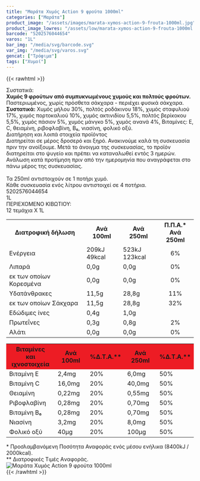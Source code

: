 ```yaml
---
title: "Μαράτα Χυμός Action 9 φρούτα 1000ml"
categories: ["Μαράτα"]
product_image: "/assets/images/marata-xymos-action-9-frouta-1000ml.jpg"
product_image_lowres: "/assets/low/marata-xymos-action-9-frouta-1000ml.jpg"
barcode: "5202576044654"
varos: "1L"
bar_img: "/media/svg/barcode.svg"
var_img: "/media/svg/varos.svg"
gencat: ["Τρόφιμα"]
tags: ["Χυμοί"]
---
```

{{< rawhtml >}}

<div class="sload378"><div class="product"><div id="sistatika">Συστατικά:</div><div class="alltext"><b>Χυμός 9 φρούτων από συμπυκνωμένους χυμούς και πολτούς φρούτων.</b> Παστεριωμένος, χωρίς πρόσθετα σάκχαρα - περιέχει φυσικά σάκχαρα.<br><b>Συστατικά:</b> Χυμός μήλου 30%, πολτός ροδάκινου 18%, χυμός σταφυλιού 17%, χυμός πορτοκαλιού 10%, χυμός ακτινιδίου 5,5%, πολτός βερίκοκου 5,5%, χυμός πάσιον 5%, χυμός μάνγκο 5%, χυμός ανανά 4%, Βιταμίνες: Ε, C, θειαμίνη, ριβοφλαβίνη, Β₆, νιασίνη, φολικό οξύ.<br></div><div id="loipa">Διατήρηση και λοιπά στοιχεία προϊόντος</div><div class="alltext">Διατηρείται σε μέρος δροσερό και ξηρό. Ανακινούμε καλά τη συσκευασία πριν την ανοίξουμε. Μετά το άνοιγμα της συσκευασίας, το προϊόν διατηρείται στο ψυγείο και πρέπει να καταναλωθεί εντός 3 ημερών. Ανάλωση κατά προτίμηση πριν από την ημερομηνία που αναγράφεται στο πάνω μέρος της συσκευασίας.<br><br>Τα 250ml αντιστοιχούν σε 1 ποτήρι χυμό.<br>Κάθε συσκευασία ενός λίτρου αντιστοιχεί σε 4 ποτήρια.<br></div><div id="barcode"><div id="barimage1"></div><span id="bartext">5202576044654</span></div><div id="varos"><div id="varosimage1"></div><span id="varostext">1L</span></div><div id="kivotio">ΠΕΡΙΕΧΟΜΕΝΟ ΚΙΒΩΤΙΟΥ:<br>12 τεμάχια Χ 1L</div><div class="tabout"><table id="diatable"><tbody><tr><th>Διατροφική δήλωση</th><th>Ανά 100ml</th><th>Ανά 250ml</th><th>Π.Π.Α.*<br>Ανά 250ml</th></tr><tr><td class="texr2">Ενέργεια</td><td class="texr">209kJ<br>49kcal</td><td class="texr">523kJ<br>123kcal</td><td class="texr" style="text-align:center">6%</td></tr><tr><td class="texr2">Λιπαρά</td><td class="texr">0,0g</td><td class="texr">0,0g</td><td class="texr" style="text-align:center">0%</td></tr><tr><td class="gray">εκ των οποίων Κορεσµένα</td><td class="gray2">0,0g</td><td class="gray2">0,0g</td><td class="gray2" style="text-align:center">0%</td></tr><tr><td class="texr2">Yδατάνθρακες</td><td class="texr">11,5g</td><td class="texr">28,8g</td><td class="texr" style="text-align:center">11%</td></tr><tr><td class="gray">εκ των οποίων Σάκχαρα</td><td class="gray2">11,5g</td><td class="gray2">28,8g</td><td class="gray2" style="text-align:center">32%</td></tr><tr><td class="texr2">Eδώδιμες ίνες</td><td class="texr">0,4g</td><td class="texr">1,0g</td><td class="texr" style="text-align:center"></td></tr><tr><td class="texr2">Πρωτεΐνες</td><td class="texr">0,3g</td><td class="texr">0,8g</td><td class="texr" style="text-align:center">2%</td></tr><tr><td class="texr2">Αλάτι</td><td class="texr">0,0g</td><td class="texr">0,0g</td><td class="texr" style="text-align:center">0%</td></tr></tbody></table></div><div class="keno"></div><div class="tabout"><table id="diatable"><tbody><tr><th style="background:#ed1c24">Βιταμίνες<br>και ιχνοστοιχεία</th><th style="background:#ed1c24">Ανά 100ml</th><th style="background:#ed1c24">%Δ.Τ.Α.**</th><th style="background:#ed1c24">Ανά 250ml</th><th style="background:#ed1c24">%Δ.Τ.Α.**</th></tr><tr><td class="texr2">Βιταμίνη Ε</td><td class="texr">2,4mg</td><td class="texr">20%</td><td class="texr">6,0mg</td><td class="texr">50%</td></tr><tr><td class="texr2">Βιταμίνη C</td><td class="texr">16,0mg</td><td class="texr">20%</td><td class="texr">40,0mg</td><td class="texr">50%</td></tr><tr><td class="texr2">Θειαμίνη</td><td class="texr">0,22mg</td><td class="texr">20%</td><td class="texr">0,55mg</td><td class="texr">50%</td></tr><tr><td class="texr2">Ριβοφλαβίνη</td><td class="texr">0,28mg</td><td class="texr">20%</td><td class="texr">0,70mg</td><td class="texr">50%</td></tr><tr><td class="texr2">Βιταμίνη Β₆</td><td class="texr">0,28mg</td><td class="texr">20%</td><td class="texr">0,70mg</td><td class="texr">50%</td></tr><tr><td class="texr2">Νιασίνη</td><td class="texr">3,2mg</td><td class="texr">20%</td><td class="texr">8,0mg</td><td class="texr">50%</td></tr><tr><td class="texr2">Φολικό οξύ</td><td class="texr">40μg</td><td class="texr">20%</td><td class="texr">100μg</td><td class="texr">50%</td></tr></tbody></table></div><div class="alltext">* Προσλαμβανόμενη Ποσότητα Αναφοράς ενός μέσου ενήλικα (8400kJ / 2000kcal).<br>** Διατροφικές Τιμές Aναφοράς.</div><div class="pimg"><img alt="Μαράτα Χυμός Action 9 φρούτα 1000ml" title="Μαράτα Χυμός Action 9 φρούτα 1000ml" src="/assets/images/marata-xymos-action-9-frouta-1000ml.jpg"></div></div></div>
{{< /rawhtml >}}


